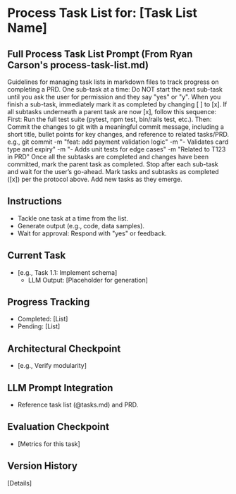 # Process Task List for: [Task List Name]

## Full Process Task List Prompt (From Ryan Carson's process-task-list.md)
Guidelines for managing task lists in markdown files to track progress on completing a PRD.
One sub-task at a time: Do NOT start the next sub-task until you ask the user for permission and they say "yes" or "y".
When you finish a sub-task, immediately mark it as completed by changing [ ] to [x].
If all subtasks underneath a parent task are now [x], follow this sequence:
First: Run the full test suite (pytest, npm test, bin/rails test, etc.).
Then: Commit the changes to git with a meaningful commit message, including a short title, bullet points for key changes, and reference to related tasks/PRD.
e.g., git commit -m "feat: add payment validation logic" -m "- Validates card type and expiry" -m "- Adds unit tests for edge cases" -m "Related to T123 in PRD"
Once all the subtasks are completed and changes have been committed, mark the parent task as completed.
Stop after each sub-task and wait for the user’s go-ahead.
Mark tasks and subtasks as completed ([x]) per the protocol above. Add new tasks as they emerge.

## Instructions
- Tackle one task at a time from the list.
- Generate output (e.g., code, data samples).
- Wait for approval: Respond with "yes" or feedback.

## Current Task
- [e.g., Task 1.1: Implement schema]
  - LLM Output: [Placeholder for generation]

## Progress Tracking
- Completed: [List]
- Pending: [List]

## Architectural Checkpoint
- [e.g., Verify modularity]

## LLM Prompt Integration
- Reference task list (@tasks.md) and PRD.

## Evaluation Checkpoint
- [Metrics for this task]

## Version History
[Details]